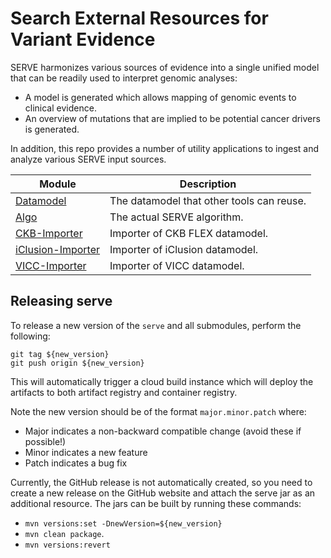 # Search External Resources for Variant Evidence

SERVE harmonizes various sources of evidence into a single unified model that can be readily used to interpret genomic analyses:

- A model is generated which allows mapping of genomic events to clinical evidence.
- An overview of mutations that are implied to be potential cancer drivers is generated.

In addition, this repo provides a number of utility applications to ingest and analyze various SERVE input sources.

| Module                                 | Description                               |
|----------------------------------------|-------------------------------------------|
| [Datamodel](datamodel)                 | The datamodel that other tools can reuse. |
| [Algo](algo)                           | The actual SERVE algorithm.               |
| [CKB-Importer](ckb-importer)           | Importer of CKB FLEX datamodel.           |
| [iClusion-Importer](iclusion-importer) | Importer of iClusion datamodel.           |
| [VICC-Importer](vicc-importer)         | Importer of VICC datamodel.               |

## Releasing serve

To release a new version of the `serve` and all submodules, perform the following:

```shell
git tag ${new_version}
git push origin ${new_version}
```

This will automatically trigger a cloud build instance which will deploy the artifacts to both artifact registry and container registry.

Note the new version should be of the format `major.minor.patch` where:

- Major indicates a non-backward compatible change (avoid these if possible!)
- Minor indicates a new feature
- Patch indicates a bug fix

Currently, the GitHub release is not automatically created, so you need to create a new release on the GitHub website and attach the serve
jar as an additional resource. The jars can be built by running these commands:
 - `mvn versions:set -DnewVersion=${new_version}`
 - `mvn clean package`.
 - `mvn versions:revert`
